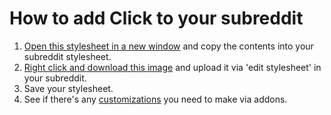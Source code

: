 # How to add Click to your subreddit

1. [Open this stylesheet in a new window](https://raw.githubusercontent.com/githue/click-reddit/master/stylesheet.css) and copy the contents into your subreddit stylesheet.
2. [Right click and download this image](https://raw.githubusercontent.com/githue/click-reddit/master/sprite.png) and upload it via 'edit stylesheet' in your subreddit.
3. Save your stylesheet.
4. See if there's any [customizations](https://www.reddit.com/r/click/wiki) you need to make via addons.
